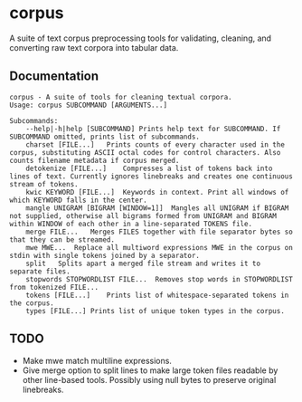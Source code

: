 # corpus
A suite of text corpus preprocessing tools for validating, cleaning, and converting raw text corpora into tabular data.

## Documentation
```
corpus - A suite of tools for cleaning textual corpora. 
Usage: corpus SUBCOMMAND [ARGUMENTS...]

Subcommands:
	--help|-h|help [SUBCOMMAND]	Prints help text for SUBCOMMAND. If SUBCOMMAND omitted, prints list of subcommands.
	charset [FILE...]	Prints counts of every character used in the corpus, substituting ASCII octal codes for control characters. Also counts filename metadata if corpus merged.
	detokenize [FILE...]	Compresses a list of tokens back into lines of text. Currently ignores linebreaks and creates one continuous stream of tokens.
	kwic KEYWORD [FILE...]	Keywords in context. Print all windows of which KEYWORD falls in the center.
	mangle UNIGRAM [BIGRAM [WINDOW=1]]	Mangles all UNIGRAM if BIGRAM not supplied, otherwise all bigrams formed from UNIGRAM and BIGRAM within WINDOW of each other in a line-separated TOKENS file.
	merge FILE...	Merges FILES together with file separator bytes so that they can be streamed.
	mwe MWE...	Replace all multiword expressions MWE in the corpus on stdin with single tokens joined by a separator.
	split 	Splits apart a merged file stream and writes it to separate files.
	stopwords STOPWORDLIST FILE...	Removes stop words in STOPWORDLIST from tokenized FILE...
	tokens [FILE...]	Prints list of whitespace-separated tokens in the corpus.
	types [FILE...]	Prints list of unique token types in the corpus.
```
## TODO
- Make mwe match multiline expressions.
- Give merge option to split lines to make large token files readable by other line-based tools. Possibly using null bytes to preserve original linebreaks.
